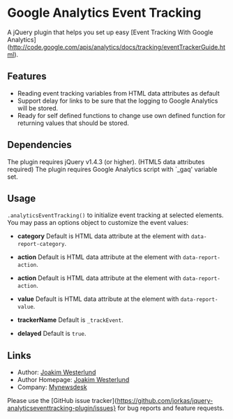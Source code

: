 Google Analytics Event Tracking
=========================

A jQuery plugin that helps you set up easy [Event Tracking With Google Analytics] (http://code.google.com/apis/analytics/docs/tracking/eventTrackerGuide.html).

Features
--------

* Reading event tracking variables from HTML data attributes as default
* Support delay for links to be sure that the logging to Google Analytics will be stored.
* Ready for self defined functions to change use own defined function for returning values that should be stored.

Dependencies
------------

The plugin requires jQuery v1.4.3 (or higher). (HTML5 data attributes required)
The plugin requires Google Analytics script with `_gaq' variable set.

Usage
-----

`.analyticsEventTracking()` to initialize event tracking at selected elements.
You may pass an options object to customize the event values:

 - **category**
   Default is HTML data attribute at the element with `data-report-category`.

 - **action**
   Default is HTML data attribute at the element with `data-report-action`.

 - **action**
   Default is HTML data attribute at the element with `data-report-action`.

 - **value**
   Default is HTML data attribute at the element with `data-report-value`.

 - **trackerName**
   Default is `_trackEvent`.

 - **delayed**
   Default is `true`.

Links
-----

* Author:  [Joakim Westerlund](http://github.com/jorkas)
* Author Homepage:  [Joakim Westerlund](http://joakim-westerlund.se)
* Company: [Mynewsdesk](http://www.mynewsdesk.com)

Please use the [GitHub issue tracker]{https://github.com/jorkas/jquery-analyticseventtracking-plugin/issues} for bug
reports and feature requests.
